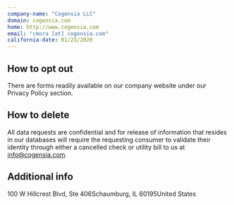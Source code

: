 ```yaml
---
company-name: "Cogensia LLC"
domain: cogensia.com
home: http://www.cogensia.com
email: "cmora [at] cogensia.com"
california-date: 01/23/2020
---
```

## How to opt out


There are forms readily available on our company website under our Privacy Policy section.

## How to delete


All data requests are confidential and for release of information that resides in our databases will require the requesting consumer to validate their identity through either a cancelled check or utility bill to us at info@cogensia.com.

## Additional info




100 W Hillcrest Blvd, Ste 406Schaumburg, IL 60195United States













